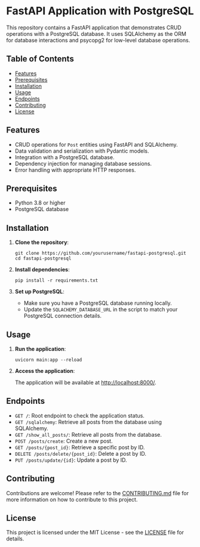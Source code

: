 # FastAPI Application with PostgreSQL

This repository contains a FastAPI application that demonstrates CRUD operations with a PostgreSQL database. It uses SQLAlchemy as the ORM for database interactions and psycopg2 for low-level database operations.

## Table of Contents

- [Features](#features)
- [Prerequisites](#prerequisites)
- [Installation](#installation)
- [Usage](#usage)
- [Endpoints](#endpoints)
- [Contributing](#contributing)
- [License](#license)

## Features

- CRUD operations for `Post` entities using FastAPI and SQLAlchemy.
- Data validation and serialization with Pydantic models.
- Integration with a PostgreSQL database.
- Dependency injection for managing database sessions.
- Error handling with appropriate HTTP responses.

## Prerequisites

- Python 3.8 or higher
- PostgreSQL database

## Installation

1. **Clone the repository**:

    ```shell
    git clone https://github.com/yourusername/fastapi-postgresql.git
    cd fastapi-postgresql
    ```

2. **Install dependencies**:

    ```shell
    pip install -r requirements.txt
    ```

3. **Set up PostgreSQL**:

    - Make sure you have a PostgreSQL database running locally.
    - Update the `SQLACHEMY_DATABASE_URL` in the script to match your PostgreSQL connection details.

## Usage

1. **Run the application**:

    ```shell
    uvicorn main:app --reload
    ```

2. **Access the application**:

    The application will be available at [http://localhost:8000/](http://localhost:8000/).

## Endpoints

- `GET /`: Root endpoint to check the application status.
- `GET /sqlalchemy`: Retrieve all posts from the database using SQLAlchemy.
- `GET /show_all_posts/`: Retrieve all posts from the database.
- `POST /posts/create`: Create a new post.
- `GET /posts/{post_id}`: Retrieve a specific post by ID.
- `DELETE /posts/delete/{post_id}`: Delete a post by ID.
- `PUT /posts/update/{id}`: Update a post by ID.

## Contributing

Contributions are welcome! Please refer to the [CONTRIBUTING.md](CONTRIBUTING.md) file for more information on how to contribute to this project.

## License

This project is licensed under the MIT License - see the [LICENSE](LICENSE) file for details.
